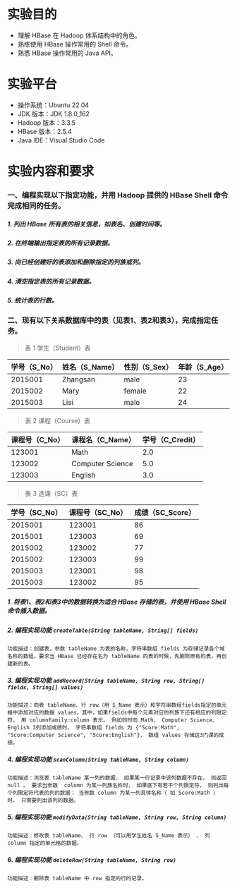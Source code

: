 # 实验目的
- 理解 HBase 在 Hadoop 体系结构中的角色。
- 熟练使用 HBase 操作常用的 Shell 命令。
- 熟悉 HBase 操作常用的 Java API。

# 实验平台
- 操作系统：Ubuntu 22.04
- JDK 版本：JDK 1.8.0_162
- Hadoop 版本：3.3.5
- HBase 版本：2.5.4
- Java IDE：Visual Studio Code

# 实验内容和要求
### 一、编程实现以下指定功能，并用 Hadoop 提供的 HBase Shell 命令完成相同的任务。
##### 1. 列出 HBase 所有表的相关信息，如表名、创建时间等。
##### 2. 在终端输出指定表的所有记录数据。
##### 3. 向已经创建好的表添加和删除指定的列族或列。
##### 4. 清空指定表的所有记录数据。
##### 5. 统计表的行数。

### 二、现有以下关系数据库中的表（见表1、表2和表3），完成指定任务。

> 表 1 学生（Student）表 

|学号（S_No）|姓名（S_Name）|性别（S_Sex）|年龄（S_Age）|
| ---- | ---- | ---- | ---- |
| 2015001 | Zhangsan | male | 23 |
| 2015002 | Mary | female | 22 |
| 2015003 | Lisi | male | 24 |


> 表 2 课程（Course）表 

|课程号（C_No）|课程名（C_Name）|学号（C_Credit）|
| ---- | ---- | ---- |
| 123001 | Math | 2.0 |
| 123002 | Computer Science | 5.0 |
| 123003 | English | 3.0 |


> 表 3 选课（SC）表 

|学号（SC_No）|课程号（SC_No）|成绩（SC_Score）|
| ---- | ---- | ---- |
| 2015001 | 123001 | 86 |
| 2015001 | 123003 | 69 |
| 2015002 | 123002 | 77 |
| 2015002 | 123003 | 99 |
| 2015003 | 123001 | 98 |
| 2015003 | 123002 | 95 |

##### 1. 将表1、表2和表3中的数据转换为适合 HBase 存储的表，并使用 HBase Shell 命令插入数据。

##### 2. 编程实现功能 `createTable(String tableName, String[] fields)` 

    功能描述：创建表，参数 tableName 为表的名称，字符串数组 fields 为存储记录各个域名称的数组。要求当 HBase 已经存在名为 tableName 的表的时候，先删除原有的表，再创建新的表。

##### 3. 编程实现功能 `addRecord(String tableName, String row, String[] fields, String[] values)` 
    
    功能描述：向表 tableName、行 row（用 S_Name 表示）和字符串数组fields指定的单元格中添加对应的数据 values。其中，如果fields中每个元素对应的列族下还有相应的列限定符， 用 columnFamily:column 表示。 例如同时向 Math、 Computer Science、 English 3列添加成绩时， 字符串数组 fields 为 {"Score:Math", "Score:Computer Science", "Score:English"}， 数组 values 存储这3门课的成绩。

##### 4. 编程实现功能 `scanColumn(String tableName, String column)`  
    
    功能描述：浏览表 tableName 某一列的数据， 如果某一行记录中该列数据不存在， 则返回 null 。 要求当参数  column 为某一列族名称时， 如果底下有若干个列限定符， 则列出每个列限定符代表的列的数据； 当参数 column 为某一列具体名称（ 如 Score:Math ） 时， 只需要列出该列的数据。

##### 5. 编程实现功能 `modifyData(String tableName, String row, String column)` 
    
    功能描述：修改表 tableName、 行 row （可以用学生姓名 S_Name 表示） 、 列 column 指定的单元格的数据。

##### 6. 编程实现功能 `deleteRow(String tableName, String row)` 

    功能描述：删除表 tableName 中 row 指定的行的记录。
